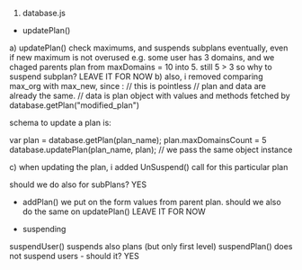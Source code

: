 
1. database.js

- updatePlan()

a)
updatePlan() check maximums, and suspends subplans eventually, even if new maximum is not overused
e.g. some user has 3 domains, and we chaged parents plan from maxDomains = 10 into 5.
still 5 > 3 so why to suspend subplan? LEAVE IT FOR NOW
b)
also, i removed comparing max_org with max_new, since :
// this is pointless
// plan and data are already the same.
// data is plan object with values and methods fetched by database.getPlan("modified_plan")

schema to update a plan is:

 var plan = database.getPlan(plan_name);
 plan.maxDomainsCount = 5
 database.updatePlan(plan_name, plan);  // we pass the same object instance

c) when updating the plan, i added UnSuspend() call for this particular plan

 should we do also for subPlans? YES


- addPlan()
we put on the form values from parent plan. should we also do the same on updatePlan()
LEAVE IT FOR NOW


- suspending

suspendUser() suspends also plans (but only first level)
suspendPlan() does not suspend users - should it? YES

